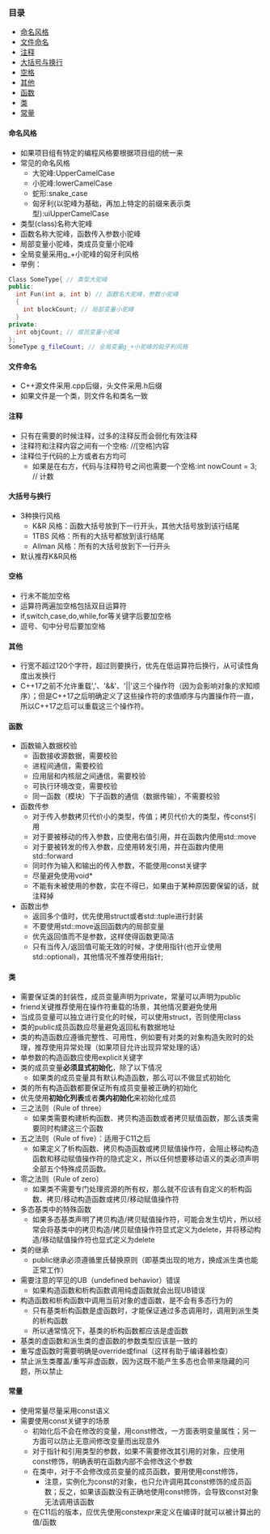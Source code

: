 ### 目录
- [命名风格](#命名风格)
- [文件命名](#文件命名)
- [注释](#注释)
- [大括号与换行](#大括号与换行)
- [空格](#空格)
- [其他](#空格)
- [函数](#函数)
- [类](#类)
- [常量](#常量)

#### 命名风格
- 如果项目组有特定的编程风格要根据项目组的统一来
- 常见的命名风格
  - 大驼峰:UpperCamelCase
  - 小驼峰:lowerCamelCase
  - 蛇形:snake_case
  - 匈牙利(以驼峰为基础，再加上特定的前缀来表示类型):uiUpperCamelCase
- 类型(class)名称大驼峰
- 函数名称大驼峰，函数传入参数小驼峰
- 局部变量小驼峰，类成员变量小驼峰
- 全局变量采用g_+小驼峰的匈牙利风格
- 举例：
```C++
Class SomeType{ // 类型大驼峰
public:
  int Fun(int a, int b) // 函数名大驼峰，参数小驼峰
  {
    int blockCount; // 局部变量小驼峰
  }
private:
  int objCount; // 成员变量小驼峰
};
SomeType g_fileCount; // 全局变量g_+小驼峰的匈牙利风格
```

#### 文件命名
- C++源文件采用.cpp后缀，头文件采用.h后缀
- 如果文件是一个类，则文件名和类名一致

#### 注释
- 只有在需要的时候注释，过多的注释反而会弱化有效注释
- 注释符和注释内容之间有一个空格: //[空格]内容
- 注释位于代码的上方或者右方均可
  - 如果是在右方，代码与注释符号之间也需要一个空格:int nowCount = 3; // 计数

#### 大括号与换行
- 3种换行风格
  - K&R 风格：函数大括号放到下一行开头，其他大括号放到该行结尾
  - 1TBS 风格：所有的大括号都放到该行结尾
  - Allman 风格：所有的大括号放到下一行开头
- 默认推荐K&R风格

#### 空格
- 行末不能加空格
- 运算符两遍加空格包括双目运算符
- if,switch,case,do,while,for等关键字后要加空格
- 逗号、句中分号后要加空格

#### 其他
- 行宽不超过120个字符，超过则要换行，优先在低运算符后换行，从可读性角度出发换行
- C++17之前不允许重载','、'&&'、'||'这三个操作符（因为会影响对象的求知顺序）；但是C++17之后明确定义了这些操作符的求值顺序与内置操作符一直，所以C++17之后可以重载这三个操作符。

#### 函数
- 函数输入数据校验
  - 函数接收源数据，需要校验
  - 进程间通信，需要校验
  - 应用层和内核层之间通信，需要校验
  - 可执行环境改变，需要校验
  - 同一函数（模块）下子函数的通信（数据传输），不需要校验
- 函数传参
  - 对于传入参数拷贝代价小的类型，传值；拷贝代价大的类型，传const引用
  - 对于要被移动的传入参数，应使用右值引用，并在函数内使用std::move
  - 对于要被转发的传入参数，应使用转发引用，并在函数内使用std::forward
  - 同时作为输入和输出的传入参数，不能使用const关键字
  - 尽量避免使用void*
  - 不能有未被使用的参数，实在不得已，如果由于某种原因要保留的话，就注释掉
- 函数出参
  - 返回多个值时，优先使用struct或者std::tuple进行封装
  - 不要使用std::move返回函数内的局部变量 
  - 优先返回值而不是参数，这样使得函数更简洁
  - 只有当传入/返回值可能无效的时候，才使用指针(也开业使用std::optional)，其他情况不推荐使用指针;

#### 类
- 需要保证类的封装性，成员变量声明为private，常量可以声明为public
- friend关键推荐使用在操作符重载的场景，其他情况要避免使用
- 当成员变量可以独立进行变化的时候，可以使用struct，否则使用class
- 类的public成员函数应尽量避免返回私有数据地址
- 类的构造函数应遵循完整性、可用性，例如要有对类的对象构造失败时的处理，推荐使用异常处理（如果项目允许出现异常处理的话）
- 单参数的构造函数应使用explicit关键字
- 类的成员变量**必须显式初始化**，除了以下情况
  - 如果类的成员变量具有默认构造函数，那么可以不做显式初始化 
- 类的所有构造函数都要保证所有成员变量被正确的初始化
- 优先使用**初始化列表**或者**类内初始化**来初始化成员
- 三之法则（Rule of three）
  - 如果类需要构建析构函数、拷贝构造函数或者拷贝赋值函数，那么该类需要同时构建这三个函数
- 五之法则（Rule of five）：适用于C11之后
  - 如果定义了析构函数、拷贝构造函数或拷贝赋值操作符，会阻止移动构造函数和移动赋值操作符的隐式定义，所以任何想要移动语义的类必须声明全部五个特殊成员函数。
- 零之法则（Rule of zero）
  - 如果类不需要专门处理资源的所有权，那么就不应该有自定义的析构函数、拷贝/移动构造函数或拷贝/移动赋值操作符
- 多态基类中的特殊函数
  - 如果多态基类声明了拷贝构造/拷贝赋值操作符，可能会发生切片，所以经常会将基类中的拷贝构造/拷贝赋值操作符显式定义为delete，并将移动构造/移动赋值操作符也显式定义为delete
- 类的继承
  - public继承必须遵循里氏替换原则（即基类出现的地方，换成派生类也能正常工作）
- 需要注意的罕见的UB（undefined behavior）错误
  - 如果构造函数和析构函数调用纯虚函数就会出现UB错误    
- 构造函数和析构函数中调用当前对象的虚函数，是不会有多态行为的
  - 只有基类析构函数是虚函数时，才能保证通过多态调用时，调用到派生类的析构函数
  - 所以通常情况下，基类的析构函数都应该是虚函数
- 基类的虚函数和派生类的虚函数的参数类型应该是一致的
- 重写虚函数时需要明确是override或final（这样有助于编译器检查）
- 禁止派生类覆盖/重写非虚函数，因为这既不能产生多态也会带来隐藏的问题，所以禁止

#### 常量
- 使用常量尽量采用const语义
- 需要使用const关键字的场景
  - 初始化后不会在修改的变量，用const修改，一方面表明变量属性；另一方面可以防止无意间修改变量而出现意外
  - 对于指针和引用类型的参数，如果不需要修改其引用的对象，应使用const修饰，明确表明在函数内部不会修改这个参数
  - 在类中，对于不会修改成员变量的成员函数，要用使用const修饰，
    - 注意，实例化为const的对象，也只允许调用其const修饰的成员函数；反之，如果该函数没有正确地使用const修饰，会导致const对象无法调用该函数
  - 在C11后的版本，应优先使用constexpr来定义在编译时就可以被计算出的值/函数 
